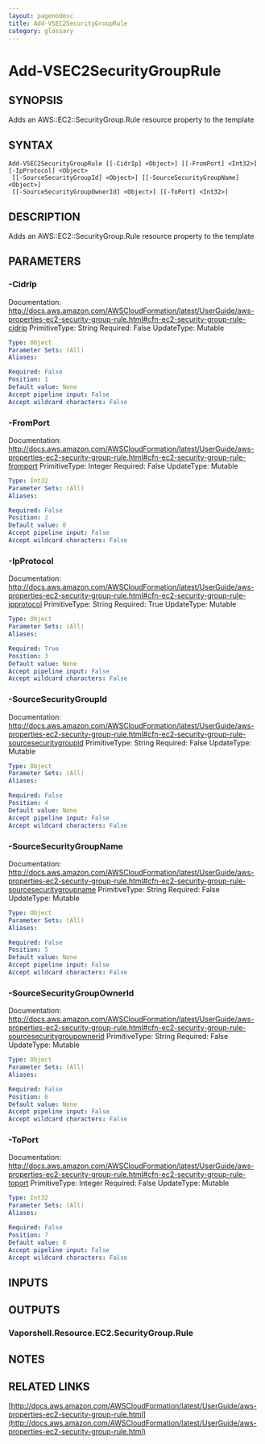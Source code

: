 ```yaml
---
layout: pagenodesc
title: Add-VSEC2SecurityGroupRule
category: glossary
---
```


# Add-VSEC2SecurityGroupRule

## SYNOPSIS
Adds an AWS::EC2::SecurityGroup.Rule resource property to the template

## SYNTAX

```
Add-VSEC2SecurityGroupRule [[-CidrIp] <Object>] [[-FromPort] <Int32>] [-IpProtocol] <Object>
 [[-SourceSecurityGroupId] <Object>] [[-SourceSecurityGroupName] <Object>]
 [[-SourceSecurityGroupOwnerId] <Object>] [[-ToPort] <Int32>]
```

## DESCRIPTION
Adds an AWS::EC2::SecurityGroup.Rule resource property to the template

## PARAMETERS

### -CidrIp
Documentation: http://docs.aws.amazon.com/AWSCloudFormation/latest/UserGuide/aws-properties-ec2-security-group-rule.html#cfn-ec2-security-group-rule-cidrip
PrimitiveType: String
Required: False
UpdateType: Mutable

```yaml
Type: Object
Parameter Sets: (All)
Aliases: 

Required: False
Position: 1
Default value: None
Accept pipeline input: False
Accept wildcard characters: False
```

### -FromPort
Documentation: http://docs.aws.amazon.com/AWSCloudFormation/latest/UserGuide/aws-properties-ec2-security-group-rule.html#cfn-ec2-security-group-rule-fromport
PrimitiveType: Integer
Required: False
UpdateType: Mutable

```yaml
Type: Int32
Parameter Sets: (All)
Aliases: 

Required: False
Position: 2
Default value: 0
Accept pipeline input: False
Accept wildcard characters: False
```

### -IpProtocol
Documentation: http://docs.aws.amazon.com/AWSCloudFormation/latest/UserGuide/aws-properties-ec2-security-group-rule.html#cfn-ec2-security-group-rule-ipprotocol
PrimitiveType: String
Required: True
UpdateType: Mutable

```yaml
Type: Object
Parameter Sets: (All)
Aliases: 

Required: True
Position: 3
Default value: None
Accept pipeline input: False
Accept wildcard characters: False
```

### -SourceSecurityGroupId
Documentation: http://docs.aws.amazon.com/AWSCloudFormation/latest/UserGuide/aws-properties-ec2-security-group-rule.html#cfn-ec2-security-group-rule-sourcesecuritygroupid
PrimitiveType: String
Required: False
UpdateType: Mutable

```yaml
Type: Object
Parameter Sets: (All)
Aliases: 

Required: False
Position: 4
Default value: None
Accept pipeline input: False
Accept wildcard characters: False
```

### -SourceSecurityGroupName
Documentation: http://docs.aws.amazon.com/AWSCloudFormation/latest/UserGuide/aws-properties-ec2-security-group-rule.html#cfn-ec2-security-group-rule-sourcesecuritygroupname
PrimitiveType: String
Required: False
UpdateType: Mutable

```yaml
Type: Object
Parameter Sets: (All)
Aliases: 

Required: False
Position: 5
Default value: None
Accept pipeline input: False
Accept wildcard characters: False
```

### -SourceSecurityGroupOwnerId
Documentation: http://docs.aws.amazon.com/AWSCloudFormation/latest/UserGuide/aws-properties-ec2-security-group-rule.html#cfn-ec2-security-group-rule-sourcesecuritygroupownerid
PrimitiveType: String
Required: False
UpdateType: Mutable

```yaml
Type: Object
Parameter Sets: (All)
Aliases: 

Required: False
Position: 6
Default value: None
Accept pipeline input: False
Accept wildcard characters: False
```

### -ToPort
Documentation: http://docs.aws.amazon.com/AWSCloudFormation/latest/UserGuide/aws-properties-ec2-security-group-rule.html#cfn-ec2-security-group-rule-toport
PrimitiveType: Integer
Required: False
UpdateType: Mutable

```yaml
Type: Int32
Parameter Sets: (All)
Aliases: 

Required: False
Position: 7
Default value: 0
Accept pipeline input: False
Accept wildcard characters: False
```

## INPUTS

## OUTPUTS

### Vaporshell.Resource.EC2.SecurityGroup.Rule

## NOTES

## RELATED LINKS

[http://docs.aws.amazon.com/AWSCloudFormation/latest/UserGuide/aws-properties-ec2-security-group-rule.html](http://docs.aws.amazon.com/AWSCloudFormation/latest/UserGuide/aws-properties-ec2-security-group-rule.html)

